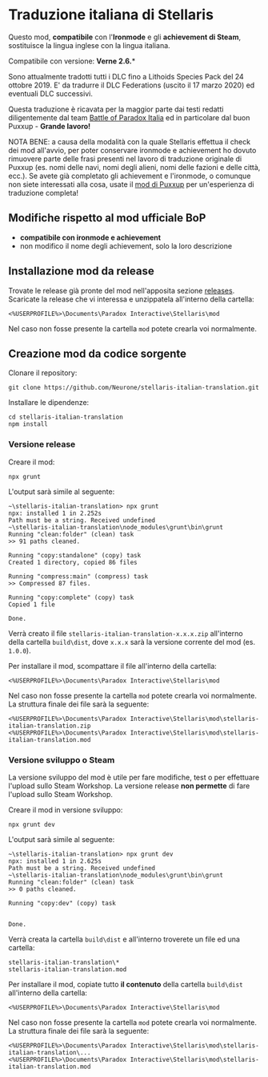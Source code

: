# Traduzione italiana di Stellaris

Questo mod, **compatibile** con l'**Ironmode** e gli **achievement di Steam**, sostituisce la lingua inglese con la lingua italiana.

Compatibile con versione: **Verne 2.6.***

Sono attualmente tradotti tutti i DLC fino a Lithoids Species Pack del 24 ottobre 2019. E' da tradurre il DLC Federations (uscito il 17 marzo 2020) ed eventuali DLC successivi.

Questa traduzione è ricavata per la maggior parte dai testi redatti diligentemente dal team [Battle of Paradox Italia](http://www.bopitalia.org) ed in particolare dal buon Puxxup - **Grande lavoro!**

NOTA BENE: a causa della modalità con la quale Stellaris effettua il check dei mod all'avvio, per poter conservare ironmode e achievement ho dovuto rimuovere parte delle frasi presenti nel lavoro di traduzione originale di Puxxup (es. nomi delle navi, nomi degli alieni, nomi delle fazioni e delle città, ecc.). Se avete già completato gli achievement e l'ironmode, o comunque non siete interessati alla cosa, usate il [mod di Puxxup](https://steamcommunity.com/sharedfiles/filedetails/?id=823306244) per un'esperienza di traduzione completa!

## Modifiche rispetto al mod ufficiale BoP

- **compatibile con ironmode e achievement**
- non modifico il nome degli achievement, solo la loro descrizione

## Installazione mod da release

Trovate le release già pronte del mod nell'apposita sezione [releases](https://github.com/Neurone/stellaris-italian-translation/releases). Scaricate la release che vi interessa e unzippatela all'interno della cartella:

    <%USERPROFILE%>\Documents\Paradox Interactive\Stellaris\mod

Nel caso non fosse presente la cartella `mod` potete crearla voi normalmente.

## Creazione mod da codice sorgente

Clonare il repository:

    git clone https://github.com/Neurone/stellaris-italian-translation.git

Installare le dipendenze:

    cd stellaris-italian-translation
    npm install

### Versione release

Creare il mod:

    npx grunt

L'output sarà simile al seguente:

    ~\stellaris-italian-translation> npx grunt
    npx: installed 1 in 2.252s
    Path must be a string. Received undefined
    ~\stellaris-italian-translation\node_modules\grunt\bin\grunt
    Running "clean:folder" (clean) task
    >> 91 paths cleaned.

    Running "copy:standalone" (copy) task
    Created 1 directory, copied 86 files

    Running "compress:main" (compress) task
    >> Compressed 87 files.

    Running "copy:complete" (copy) task
    Copied 1 file

    Done.

Verrà creato il file `stellaris-italian-translation-x.x.x.zip` all'interno della cartella `build\dist`, dove `x.x.x` sarà la versione corrente del mod (es. `1.0.0`).

Per installare il mod, scompattare il file all'interno della cartella:

    <%USERPROFILE%>\Documents\Paradox Interactive\Stellaris\mod

Nel caso non fosse presente la cartella `mod` potete crearla voi normalmente. La struttura finale dei file sarà la seguente:

    <%USERPROFILE%>\Documents\Paradox Interactive\Stellaris\mod\stellaris-italian-translation.zip
    <%USERPROFILE%>\Documents\Paradox Interactive\Stellaris\mod\stellaris-italian-translation.mod

### Versione sviluppo o Steam

La versione sviluppo del mod è utile per fare modifiche, test o per effettuare l'upload sullo Steam Workshop. La versione release **non permette** di fare l'upload sullo Steam Workshop.

Creare il mod in versione sviluppo:

    npx grunt dev

L'output sarà simile al seguente:

    ~\stellaris-italian-translation> npx grunt dev
    npx: installed 1 in 2.625s
    Path must be a string. Received undefined
    ~\stellaris-italian-translation\node_modules\grunt\bin\grunt
    Running "clean:folder" (clean) task
    >> 0 paths cleaned.

    Running "copy:dev" (copy) task


    Done.

Verrà creata la cartella `build\dist` e all'interno troverete un file ed una cartella:

    stellaris-italian-translation\*
    stellaris-italian-translation.mod

Per installare il mod, copiate tutto **il contenuto** della cartella `build\dist` all'interno della cartella:

    <%USERPROFILE%>\Documents\Paradox Interactive\Stellaris\mod

Nel caso non fosse presente la cartella `mod` potete crearla voi normalmente. La struttura finale dei file sarà la seguente:

    <%USERPROFILE%>\Documents\Paradox Interactive\Stellaris\mod\stellaris-italian-translation\...
    <%USERPROFILE%>\Documents\Paradox Interactive\Stellaris\mod\stellaris-italian-translation.mod

